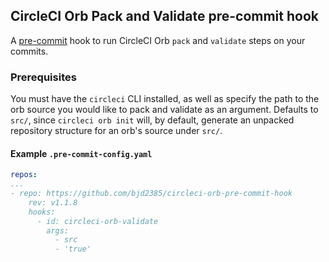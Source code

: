 CircleCI Orb Pack and Validate pre-commit hook
----------------------------------------------

A [pre-commit](https://github.com/pre-commit/pre-commit) hook to run CircleCI Orb `pack` and `validate` steps on your commits.

### Prerequisites

You must have the `circleci` CLI installed, as well as specify the path to the orb source you would like to pack and validate as an argument. Defaults to `src/`, since `circleci orb init` will, by default, generate an unpacked repository structure for an orb's source under `src/`.

#### Example `.pre-commit-config.yaml`

```yaml
repos:
...
- repo: https://github.com/bjd2385/circleci-orb-pre-commit-hook
    rev: v1.1.8
    hooks:
      - id: circleci-orb-validate
        args:
          - src
          - 'true'
```
